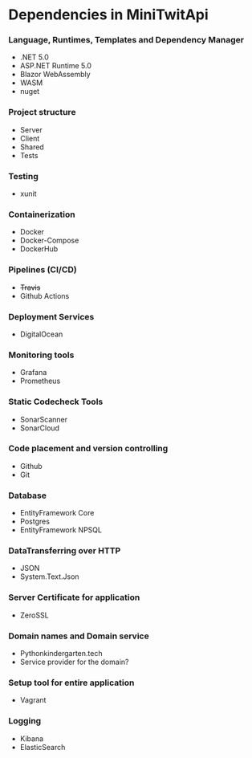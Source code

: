 ﻿<h1>Dependencies in MiniTwitApi</h1>

<h3>Language, Runtimes, Templates and Dependency Manager</h3>
<ul>
    <li>.NET 5.0</li>
    <li>ASP.NET Runtime 5.0</li>
    <li>Blazor WebAssembly</li>
    <li>WASM</li>
    <li>nuget</li>
</ul>

<h3>Project structure</h3>
<ul>
    <li>Server</li>
    <li>Client</li>
    <li>Shared</li>
    <li>Tests</li>
</ul>

<h3>Testing</h3>
<ul>
    <li>xunit</li>
</ul>

<h3>Containerization</h3>
<ul>
    <li>Docker</li>
    <li>Docker-Compose</li>
    <li>DockerHub</li>
</ul>

<h3>Pipelines (CI/CD)</h3>
<ul>
    <li><s>Travis</s></li>
    <li>Github Actions</li>
</ul>

<h3>Deployment Services</h3>
<ul>
    <li>DigitalOcean</li>
</ul>

<h3>Monitoring tools</h3>
<ul>
    <li>Grafana</li>
    <li>Prometheus</li>

</ul>

<h3>Static Codecheck Tools</h3>
<ul>
    <li>SonarScanner</li>
    <li>SonarCloud</li>
</ul>

<h3>Code placement and version controlling</h3>
<ul>
    <li>Github</li>
    <li>Git</li>
</ul>

<h3>Database</h3>
<ul>
    <li>EntityFramework Core</li>
    <li>Postgres</li>
    <li>EntityFramework NPSQL</li>
</ul>

<h3>DataTransferring over HTTP</h3>
<ul>
    <li>JSON</li>
    <li>System.Text.Json</li>
</ul>

<h3>Server Certificate for application</h3>
<ul>
    <li>ZeroSSL</li>
</ul>

<h3>Domain names and Domain service</h3>
<ul>
    <li>Pythonkindergarten.tech</li>
    <li>Service provider for the domain?</li>
</ul>

<h3>Setup tool for entire application</h3>
<ul>
    <li>Vagrant</li>
</ul>

<h3>Logging</h3>
<ul>
    <li>Kibana</li>
    <li>ElasticSearch</li>